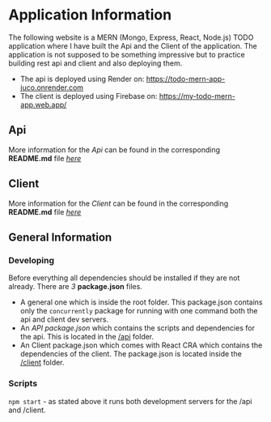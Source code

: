 # Application Information

The following website is a MERN (Mongo, Express, React, Node.js) TODO application where I have built the Api and the Client of the application. The application is not supposed to be something impressive but to practice building rest api and client and also deploying them.

-   The api is deployed using Render on: https://todo-mern-app-juco.onrender.com
-   The client is deployed using Firebase on: https://my-todo-mern-app.web.app/

## Api

More information for the *Api* can be found in the corresponding **README.md** file [*here*](./api/README.md)

## Client

More information for the *Client* can be found in the corresponding **README.md** file [*here*](./client/README.md)

## General Information

### Developing

Before everything all dependencies should be installed if they are not already. There are _3_ **package.json** files.

-   A general one which is inside the root folder. This package.json contains only the `concurrently` package for running with one command both the api and client dev servers.
-   An _API_ _package.json_ which contains the scripts and dependencies for the api. This is located in the [/api](./api/) folder.
-   An Client package.json which comes with React CRA which contains the dependencies of the client. The package.json is located inside the [/client](./client) folder.

### Scripts

`npm start` - as stated above it runs both development servers for the /api and /client.
